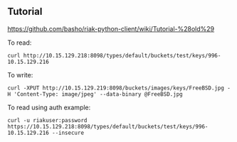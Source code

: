 Tutorial
--------

https://github.com/basho/riak-python-client/wiki/Tutorial-%28old%29


To read:

    curl http://10.15.129.218:8098/types/default/buckets/test/keys/996-10.15.129.216

To write:

    curl -XPUT http://10.15.129.219:8098/buckets/images/keys/FreeBSD.jpg -H 'Content-Type: image/jpeg' --data-binary @FreeBSD.jpg

To read using auth example:

    curl -u riakuser:password https://10.15.129.218:8098/types/default/buckets/test/keys/996-10.15.129.216 --insecure
